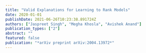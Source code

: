 ```yaml
---
title: "Valid Explanations for Learning to Rank Models"
date: 2020-01-01
publishDate: 2021-06-26T10:23:38.891724Z
authors: ["Jaspreet Singh", "Megha Khosla", "Avishek Anand"]
publication_types: ["2"]
abstract: ""
featured: false
publication: "*arXiv preprint arXiv:2004.13972*"
---
```


